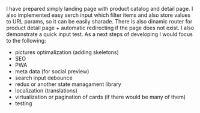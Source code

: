 I have prepared simply landing page with product catalog and detail page.
I also implemented easy serch input which filter items and also store values to
URL params, so it can be easily sharade. There is also dinamic router for product detail
page + automatic redirecting if the page does not exist. I also demonstrate a quick input test.
As a next steps of developing I would focus to the following:

- pictures optimalization (adding skeletons)
- SEO
- PWA
- meta data (for social preview)
- search input debounce
- redux or another state managament library
- localization (translations)
- virtualization or pagination of cards (if there would be many of them)
- testing
